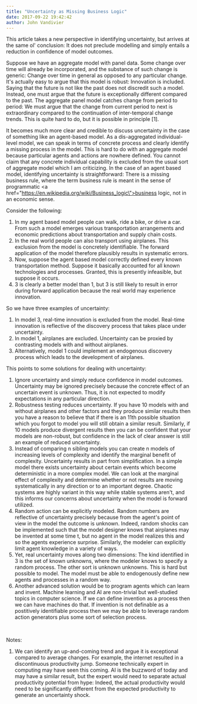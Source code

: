 ```yaml
---
title: "Uncertainty as Missing Business Logic"
date: 2017-09-22 19:42:42
author: John Vandivier
---
```




This article takes a new perspective in identifying uncertainty, but arrives at the same ol' conclusion: It does not preclude modelling and simply entails a reduction in confidence of model outcomes.

Suppose we have an aggregate model with panel data. Some change over time will already be incorporated, and the substance of such change is generic: Change over time in general as opposed to any particular change. It's actually easy to argue that this model is robust: Innovation is included. Saying that the future is not like the past does not discredit such a model. Instead, one must argue that the future is exceptionally different compared to the past. The aggregate panel model catches change from period to period: We must argue that the change from current period to next is extraordinary compared to the continuation of inter-temporal change trends. This is quite hard to do, but it is possible in principle [1].

It becomes much more clear and credible to discuss uncertainty in the case of something like an agent-based model. As a dis-aggregated individual-level model, we can speak in terms of concrete process and clearly identify a missing process in the model. This is hard to do with an aggregate model because particular agents and actions are nowhere defined. You cannot claim that any concrete individual capability is excluded from the usual sort of aggregate model which I am criticizing. In the case of an agent based model, identifying uncertainty is straightforward: There is a missing business rule, where the term business rule is meant in the sense of programmatic <a href=\"https://en.wikipedia.org/wiki/Business_logic\">business logic</a>, not in an economic sense.

Consider the following:
<ol>
 	<li>In my agent based model people can walk, ride a bike, or drive a car. From such a model emerges various transportation arrangements and economic predictions about transportation and supply chain costs.</li>
 	<li>In the real world people can also transport using airplanes. This exclusion from the model is concretely identifiable. The forward application of the model therefore plausibly results in systematic errors.</li>
 	<li>Now, suppose the agent based model correctly defined every known transportation method. Suppose it basically accounted for all known technologies and processes. Granted, this is presently infeasible, but suppose it occurs.</li>
 	<li>3 is clearly a better model than 1, but 3 is still likely to result in error during forward application because the real world may experience innovation.</li>
</ol>
So we have three examples of uncertainty:
<ol>
 	<li>In model 3, real-time innovation is excluded from the model. Real-time innovation is reflective of the discovery process that takes place under uncertainty.</li>
 	<li>In model 1, airplanes are excluded. Uncertainty can be proxied by contrasting models with and without airplanes.</li>
 	<li>Alternatively, model 1 could implement an endogenous discovery process which leads to the development of airplanes.</li>
</ol>
This points to some solutions for dealing with uncertainty:
<ol>
 	<li>Ignore uncertainty and simply reduce confidence in model outcomes. Uncertainty may be ignored precisely because the concrete effect of an uncertain event is unknown. Thus, it is not expected to modify expectations in any particular direction.</li>
 	<li>Robustness testing reduces uncertainty. If you have 10 models with and without airplanes and other factors and they produce similar results then you have a reason to believe that if there is an 11th possible situation which you forgot to model you will still obtain a similar result. Similarly, if 10 models produce divergent results then you can be confident that your models are non-robust, but confidence in the lack of clear answer is still an example of reduced uncertainty.</li>
 	<li>Instead of comparing n sibling models you can create n models of increasing levels of complexity and identify the marginal benefit of complexity. Uncertainty results in part from simplification. In a simple model there exists uncertainty about certain events which become deterministic in a more complex model. We can look at the marginal effect of complexity and determine whether or not results are moving systematically in any direction or to an important degree. Chaotic systems are highly variant in this way while stable systems aren't, and this informs our concerns about uncertainty when the model is forward utilized.</li>
 	<li>Random action can be explicitly modeled. Random numbers are reflective of uncertainty precisely because from the agent's point of view in the model the outcome is unknown. Indeed, random shocks can be implemented such that the model designer knows that airplanes may be invented at some time t, but no agent in the model realizes this and so the agents experience surprise. Similarly, the modeler can explicitly limit agent knowledge in a variety of ways.</li>
 	<li>Yet, real uncertainty moves along two dimensions: The kind identified in 3 is the set of known unknowns, where the modeler knows to specify a random process. The other sort is unknown unknowns. This is hard but possible to model. The model must be able to endogenously define new agents and processes in a random way.</li>
 	<li>Another advanced solution would be to program agents which can learn and invent. Machine learning and AI are non-trivial but well-studied topics in computer science. If we can define invention as a process then we can have machines do that. If invention is not definable as a postitively identifiable process then we may be able to leverage random action generators plus some sort of selection process.</li>
</ol>
&nbsp;

Notes:
<ol>
 	<li>We can identify an up-and-coming trend and argue it is exceptional compared to average changes. For example, the internet resulted in a discontinuous productivity jump. Someone technically expert in computing may have seen this coming. AI is the buzzword of today and may have a similar result, but the expert would need to separate actual productivity potential from hype: Indeed, the actual productivity would need to be significantly different from the expected productivity to generate an uncertainty shock.</li>
</ol>